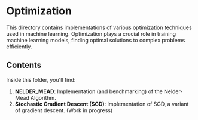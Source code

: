 # Optimization

This directory contains implementations of various optimization techniques used in machine learning. Optimization plays a crucial role in training machine learning models, finding optimal solutions to complex problems efficiently.

## Contents

Inside this folder, you'll find:

1. **NELDER_MEAD**: Implementation (and benchmarking) of the Nelder-Mead Algorithm.
2. **Stochastic Gradient Descent (SGD)**: Implementation of SGD, a variant of gradient descent. (Work in progress)




